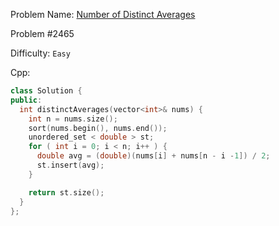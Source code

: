 Problem Name: [Number of Distinct Averages](https://leetcode.com/problems/number-of-distinct-averages/description/)

Problem #2465

Difficulty: `Easy`

Cpp:

```cpp
class Solution {
public:
  int distinctAverages(vector<int>& nums) {
    int n = nums.size();
    sort(nums.begin(), nums.end());
    unordered_set < double > st;
    for ( int i = 0; i < n; i++ ) {
      double avg = (double)(nums[i] + nums[n - i -1]) / 2;
      st.insert(avg);
    }

    return st.size();
  }
};
```
